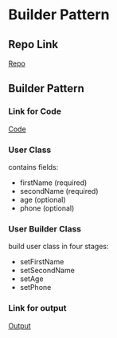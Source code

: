 # Builder Pattern

## Repo Link
[Repo](https://github.com/ShazaAllam2001/design_patterns)

## Builder Pattern

### Link for Code
[Code](https://github.com/ShazaAllam2001/design_patterns/blob/main/builder_pattern)

### User Class
contains fields:
- firstName (required)
- secondName (required)
- age (optional)
- phone (optional)

### User Builder Class
build user class in four stages:
- setFirstName
- setSecondName
- setAge
- setPhone

### Link for output
[Output](https://github.com/ShazaAllam2001/design_patterns/blob/main/builder_pattern/output)